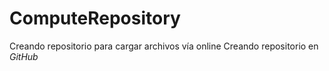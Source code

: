 # ComputeRepository
Creando repositorio para cargar archivos vía online
Creando repositorio en _GitHub_
